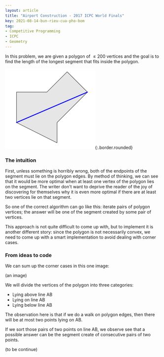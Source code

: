 ```yaml
---
layout: article
title: "Airport Construction - 2017 ICPC World Finals"
key: 2021-08-14-bun-rieu-cua-pho-bom
tag: 
- Competitive Programming
- ICPC
- Geometry
---
```


In this problem, we are given a polygon of $\leq 200$ vertices and the goal is
to find the length of the longest segment that fits inside the polygon.

![Sample example](/assets/images/airport-construction-wf.png){:.border.rounded}

### The intuition

First, unless something is horribly wrong, both of the endpoints of the segment
must lie on the polygon edges.
By method of thinking, we can see that it would be more optimal when at least
one vertex of the polygon lies on the segment.
The writer don't want to deprive the reader of the joy of discovering for
themselves why it is even more optimal if there are at least two vertices lie on
that segment.

So one of the correct algorithm can go like this: iterate pairs of polygon
vertices; the answer will be one of the segment created by some pair of vertices.

This approach is not quite difficult to come up with, but to implement it is
another different story: since the polygon is not necessarily convex, we need to
come up with a smart implementation to avoid dealing with corner cases.

### From ideas to code

We can sum up the corner cases in this one image:

(an image)

We will divide the vertices of the polygon into three categories:

- Lying above line AB
- Lying on line AB
- Lying below line AB

The observation here is that if we do a walk on polygon edges, then there will
be at most two points lying on AB.

If we sort those pairs of two points on line AB, we observe see that a possible
answer can be the segment create of consecutive pairs of two points.

(to be continue)
